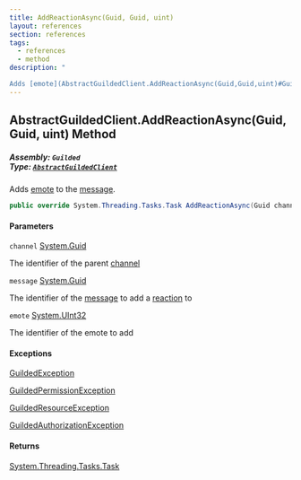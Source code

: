 ```yaml
---
title: AddReactionAsync(Guid, Guid, uint)
layout: references
section: references
tags:
  - references
  - method
description: "

Adds [emote](AbstractGuildedClient.AddReactionAsync(Guid,Guid,uint)#Guilded.AbstractGuildedClient.AddReactionAsync(Guid,Guid,uint).emote 'Guilded.AbstractGuildedClient.AddReactionAsync(Guid, Guid, uint).emote') to the [message](AbstractGuildedClient.AddReactionAsync(Guid,Guid,uint)#Guilded.AbstractGuildedClient.AddReactionAsync(Guid,Guid,uint).message 'Guilded.AbstractGuildedClient.AddReactionAsync(Guid, Guid, uint).message')."
---
```


## AbstractGuildedClient.AddReactionAsync(Guid, Guid, uint) Method
##### **Assembly:** `Guilded`<br/>**Type:** [`AbstractGuildedClient`](AbstractGuildedClient 'Guilded.AbstractGuildedClient')

Adds [emote](AbstractGuildedClient.AddReactionAsync(Guid,Guid,uint)#Guilded.AbstractGuildedClient.AddReactionAsync(Guid,Guid,uint).emote 'Guilded.AbstractGuildedClient.AddReactionAsync(Guid, Guid, uint).emote') to the [message](AbstractGuildedClient.AddReactionAsync(Guid,Guid,uint)#Guilded.AbstractGuildedClient.AddReactionAsync(Guid,Guid,uint).message 'Guilded.AbstractGuildedClient.AddReactionAsync(Guid, Guid, uint).message').

```csharp
public override System.Threading.Tasks.Task AddReactionAsync(Guid channel, Guid message, uint emote);
```
#### Parameters

<a name='Guilded.AbstractGuildedClient.AddReactionAsync(Guid,Guid,uint).channel'></a>

`channel` [System.Guid](https://docs.microsoft.com/en-us/dotnet/api/System.Guid 'System.Guid')

The identifier of the parent [channel](ServerChannel 'Guilded.Base.Servers.ServerChannel')

<a name='Guilded.AbstractGuildedClient.AddReactionAsync(Guid,Guid,uint).message'></a>

`message` [System.Guid](https://docs.microsoft.com/en-us/dotnet/api/System.Guid 'System.Guid')

The identifier of the [message](Message 'Guilded.Base.Content.Message') to add a [reaction](Reaction 'Guilded.Base.Content.Reaction') to

<a name='Guilded.AbstractGuildedClient.AddReactionAsync(Guid,Guid,uint).emote'></a>

`emote` [System.UInt32](https://docs.microsoft.com/en-us/dotnet/api/System.UInt32 'System.UInt32')

The identifier of the emote to add

#### Exceptions

[GuildedException](GuildedException 'Guilded.Base.GuildedException')

[GuildedPermissionException](GuildedPermissionException 'Guilded.Base.GuildedPermissionException')

[GuildedResourceException](GuildedResourceException 'Guilded.Base.GuildedResourceException')

[GuildedAuthorizationException](GuildedAuthorizationException 'Guilded.Base.GuildedAuthorizationException')

#### Returns
[System.Threading.Tasks.Task](https://docs.microsoft.com/en-us/dotnet/api/System.Threading.Tasks.Task 'System.Threading.Tasks.Task')